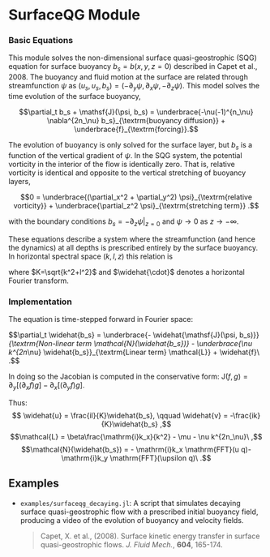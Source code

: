 # SurfaceQG Module

### Basic Equations

This module solves the non-dimensional surface quasi-geostrophic (SQG) equation for surface buoyancy $b_s=b(x,y,z=0)$ described in Capet et al., 2008. The buoyancy and fluid motion at the surface are related through streamfunction $\psi$ as $(u_s, \upsilon_s, b_s) = (-\partial_y\psi, \partial_x\psi, -\partial_z\psi)$. This model solves the time evolution of the surface buoyancy,

$$\partial_t b_s + \mathsf{J}(\psi, b_s) = \underbrace{-\nu(-1)^{n_\nu} \nabla^{2n_\nu}
	b_s}_{\textrm{buoyancy diffusion}} + \underbrace{f}_{\textrm{forcing}}.$$

The evolution of buoyancy is only solved for the surface layer, but $b_s$ is a function of the vertical gradient of $\psi$. In the SQG system, the potential vorticity in the interior of the flow is identically zero. That is, relative vorticity is identical and opposite to the vertical stretching of buoyancy layers,


$$0 = \underbrace{(\partial_x^2 + \partial_y^2) \psi}_{\textrm{relative vorticity}} + \underbrace{\partial_z^2 \psi}_{\textrm{stretching term}} .$$


with the boundary conditions $b_s = -\partial_z \psi|_{z=0}$ and $\psi\rightarrow 0$ as $z \rightarrow -\infty$.

These equations describe a system where the streamfunction (and hence the dynamics) at all depths is prescribed entirely by the surface buoyancy. In horizontal spectral space $(k,l,z)$ this relation is



where $K=\sqrt{k^2+l^2}$ and $\widehat{\cdot}$ denotes a horizontal Fourier transform.

### Implementation

The equation is time-stepped forward in Fourier space:

$$\partial_t \widehat{b_s} = \underbrace{- \widehat{\mathsf{J}(\psi, b_s)}}_{\textrm{Non-linear term \mathcal{N}(\widehat{b_s})} - \underbrace{\nu k^{2n_\nu}  \widehat{b_s}}_{\textrm{Linear term} \mathcal{L}}  + \widehat{f}\ .$$

In doing so the Jacobian is computed in the conservative form: $\mathsf{J}(f,g) =
\partial_y [ (\partial_x f) g] -\partial_x[ (\partial_y f) g]$.

Thus:
$$ \widehat{u} = \frac{il}{K}\widehat{b_s}, \qquad \widehat{v} = -\frac{ik}{K}\widehat{b_s} ,$$
$$\mathcal{L} = \beta\frac{\mathrm{i}k_x}{k^2} - \mu - \nu k^{2n_\nu}\ ,$$
$$\mathcal{N}(\widehat{b_s}) = - \mathrm{i}k_x \mathrm{FFT}(u q)-
	\mathrm{i}k_y \mathrm{FFT}(\upsilon q)\ .$$


## Examples

- `examples/surfaceqg_decaying.jl`: A script that simulates decaying surface quasi-geostrophic flow with a prescribed initial buoyancy field, producing a video of the evolution of buoyancy and velocity fields.

  > Capet, X. et al., (2008). Surface kinetic energy transfer in surface quasi-geostrophic flows. *J. Fluid Mech.*, **604**, 165-174.
